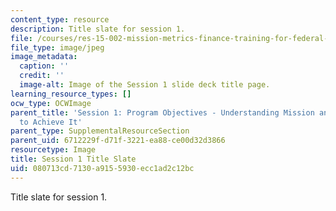 ```yaml
---
content_type: resource
description: Title slate for session 1.
file: /courses/res-15-002-mission-metrics-finance-training-for-federal-credit-program-professionals-summer-2016/080713cd7130a9155930ecc1ad2c12bc_RES15-002_Session_1.jpg
file_type: image/jpeg
image_metadata:
  caption: ''
  credit: ''
  image-alt: Image of the Session 1 slide deck title page.
learning_resource_types: []
ocw_type: OCWImage
parent_title: 'Session 1: Program Objectives - Understanding Mission and How Best
  to Achieve It'
parent_type: SupplementalResourceSection
parent_uid: 6712229f-d71f-3221-ea88-ce00d32d3866
resourcetype: Image
title: Session 1 Title Slate
uid: 080713cd-7130-a915-5930-ecc1ad2c12bc
---
```

Title slate for session 1.

